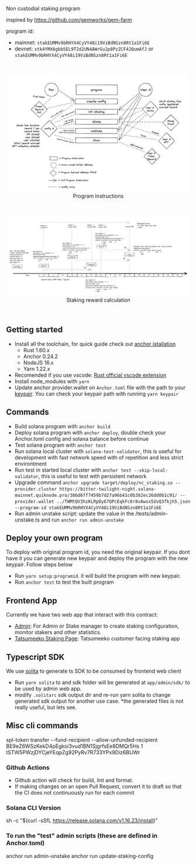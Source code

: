 Non custodial staking program

inspired by https://github.com/gemworks/gem-farm

program id:
- mainnet: `stakEUMMv9bRHYX4CyVY48i19ViBdNSzn8Rt1a1Fi6E`
- devnet: `stk4YMX6gbb5EL9T2d2UN4AWrGu2p8PzZCF4JQumAfJ` or `stakEUMMv9bRHYX4CyVY48i19ViBdNSzn8Rt1a1Fi6E`

<br/>
<p align="center">
  <img 
    src="program.png"
  />
  Program Instructions
</p>
<br/>
<p align="center">
  <img 
    src="staking-visualization.png"
  />
  Staking reward calculation
</p>
<br/>

## Getting started

- Install all the toolchain, for quick guide check out [anchor istallation](https://www.anchor-lang.com/docs/installation)
  - Rust 1.60.x
  - Anchor 0.24.2
  - NodeJS 16.x
  - Yarn 1.22.x
- Recomended if you use vscode: [Rust official vscode extension](https://marketplace.visualstudio.com/items?itemName=rust-lang.rust)
- Install node_modules with `yarn`
- Update anchor provider.wallet on `Anchor.toml` file with the path to your [keypair](https://docs.solana.com/wallet-guide/file-system-wallet#generate-a-file-system-wallet-keypair). You can check your keypair path with running `yarn keypair`

## Commands

- Build solana program with `anchor build`
- Deploy solana program with `anchor deploy`, double check your Anchor.toml config and solana balance before continue
- Test solana program with `anchor test`
- Run solana local cluster with `solana-test-validator`, this is useful for development with fast network speed with of repetition and less strict environtment
- Run test in started local cluster with `anchor test --skip-local-validator`, this is useful to test with persistent network
- Upgrade command `anchor upgrade target/deploy/nc_staking.so --provider.cluster https://bitter-twilight-night.solana-mainnet.quiknode.pro/386d6ff7459b7d27a96b41c0b382ec26dd0b1c91/ --provider.wallet ../TWMtQV3hzKLRpDy67QPcEqkFc6r8vAwxx5UvQ3fkjh5.json --program-id stakEUMMv9bRHYX4CyVY48i19ViBdNSzn8Rt1a1Fi6E`
- Run admin unstake script: update the value in the /tests/admin-unstake.ts and run `anchor run admin-unstake`

## Deploy your own program

To deploy with original program id, you need the original keypair. If you dont have it you can generate new keypair and deploy the program with the new keypair. Follow steps below

- Run `yarn setup:programid`. it will build the program with new keypair.
- Run `anchor test` to test the built program

## Frontend App

Currently we have two web app that interact with this contract:

- [Admin](app/admin/README.md): For Admin or Stake manager to create staking configuration, monitor stakers and other statistics.
- [Tatsumeeko Staking Page](https://github.com/tatsuworks/tm-web/blob/dev/pages/meekolony/stake/index.tsx): Tatsumeeko customer facing staking app

## Typescript SDK

We use [solita](https://github.com/metaplex-foundation/solita) to generate ts SDK to be consumed by frontend web client

- Run `yarn solita` to and sdk folder will be generated at `app/admin/sdk/` to be used by admin web app.
- modify `.solitarc` sdk output dir and re-run yarn solita to change generated sdk output for another use case.
*the generated files is not really useful, but lets see.

## Misc cli commands

spl-token transfer --fund-recipient --allow-unfunded-recipient BE9eZ6WSzKekD4pEgkoi3vud1BN1SjgrfsEe8DMQr5Hs 1 tSTW5PWzjDYCjeYEqpZg92PyRv7R733YPx9Diz6BUWr

### Github Actions

- Github action will check for build, lint and format.
- If making changes on an open Pull Request, convert it to draft so that the CI does not continuously run for each commit

### Solana CLI Version
sh -c "$(curl -sSfL https://release.solana.com/v1.16.23/install)"

### To run the "test" admin scripts (these are defined in Anchor.toml)
anchor run admin-unstake
anchor run update-staking-config